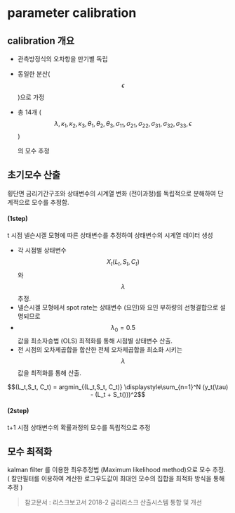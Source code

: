 # parameter calibration

## calibration 개요&#x20;

* 관측방정식의 오차항을 만기별 독립
* 동일한 분산($$\epsilon$$)으로 가정
*   &#x20;총 14개   ( $$\lambda, \kappa_1, \kappa_2, \kappa_3, \theta_1, \theta_2, \theta_3,  \sigma_{11}, \sigma_{21}, \sigma_{22}, \sigma_{31}, \sigma_{32}, \sigma_{33}, \epsilon$$ )

    의 모수 추정

## 초기모수 산출

횡단면 금리기간구조와 상태변수의 시계열 변화 (전이과정)를 독립적으로 분해하여 단계적으로 모수를 추정함.&#x20;

#### (1step)&#x20;

&#x20;t 시점 넬슨시겔 모형에 따른 상태변수를 추정하여 상태변수의 시계열 데이터 생성

* 각 시점별 상태변수 $$X_t (L_t, S_t, C_t)$$와 $$\lambda$$ 추정.&#x20;
* 넬슨시겔 모형에서 spot rate는 상태변수 (요인)와 요인 부하량의 선형결합으로 설명되므로&#x20;
* $$\lambda_0=0.5$$값을 최소자승법 (OLS) 최적화를 통해 시점별 상태변수 산출.
* 전 시점의 오차제곱합을 합산한 전체 오차제곱합을 최소화 시키는 $$\lambda$$값을 최적화를 통해 산출.&#x20;

$$(L_t,S_t, C_t) = argmin_{(L_t,S_t, C_t)} \displaystyle\sum_{n=1}^N (y_t(\tau) - (L_t + S_t()))^2$$

#### (2step)&#x20;

t+1 시점 상태변수의 확률과정의 모수를 독립적으로 추정&#x20;





## 모수 최적화&#x20;

kalman filter 를 이용한 최우추정법 (Maximum likelihood method)으로 모수 추정.  ( 칼만필터를 이용하여 계산한 로그우도값이 최대인 모수의 집합을 최적화 방식을 통해 추정 )







> 참고문서 : 리스크보고서 2018-2 금리리스크 산출시스템 통합 및 개선&#x20;
